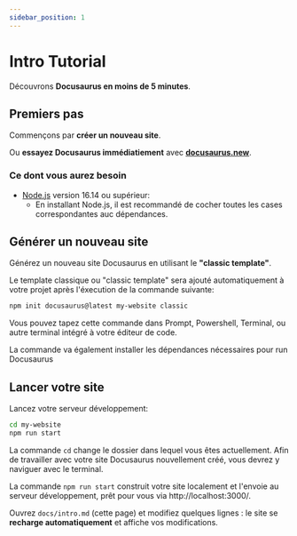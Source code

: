 ```yaml
---
sidebar_position: 1
---
```


# Intro Tutorial

Découvrons **Docusaurus en moins de 5 minutes**.

## Premiers pas

Commençons par **créer un nouveau site**.

Ou **essayez Docusaurus immédiatiement** avec **[docusaurus.new](https://docusaurus.new)**.

### Ce dont vous aurez besoin

- [Node.js](https://nodejs.org/en/download/) version 16.14 ou supérieur:
  - En installant Node.js, il est recommandé de cocher toutes les cases correspondantes auc dépendances.

## Générer un nouveau site

Générez un nouveau site Docusaurus en utilisant le **"classic template"**.

Le template classique ou "classic template" sera ajouté automatiquement à votre projet après l'éxecution de la commande suivante:

```bash
npm init docusaurus@latest my-website classic
```

Vous pouvez tapez cette commande dans Prompt, Powershell, Terminal, ou autre terminal intégré à votre éditeur de code.

La commande va également installer les dépendances nécessaires pour run Docusaurus

## Lancer votre site

Lancez votre serveur développement:

```bash
cd my-website
npm run start
```

La commande `cd` change le dossier dans lequel vous êtes actuellement. Afin de travailler avec votre site Docusaurus nouvellement créé, vous devrez y naviguer avec le terminal.

La commande `npm run start` construit votre site localement et l'envoie au serveur développement, prêt pour vous via http://localhost:3000/.

Ouvrez `docs/intro.md` (cette page) et modifiez quelques lignes : le site se **recharge automatiquement** et affiche vos modifications.